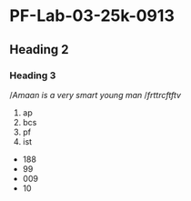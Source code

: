 # PF-Lab-03-25k-0913
## Heading 2
### Heading 3
/*Amaan is a very smart young man*
/_frttrcftftv_
1. ap
2. bcs
3. pf
4. ist

* 188
* 99
* 009
* 10
